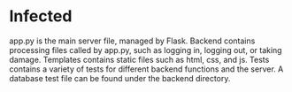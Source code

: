 # Infected
app.py is the main server file, managed by Flask. Backend contains processing files called by app.py, such as logging in, logging out, or taking damage. Templates contains static files such as html, css, and js. Tests contains a variety of tests for different backend functions and the server. A database test file can be found under the backend directory.

